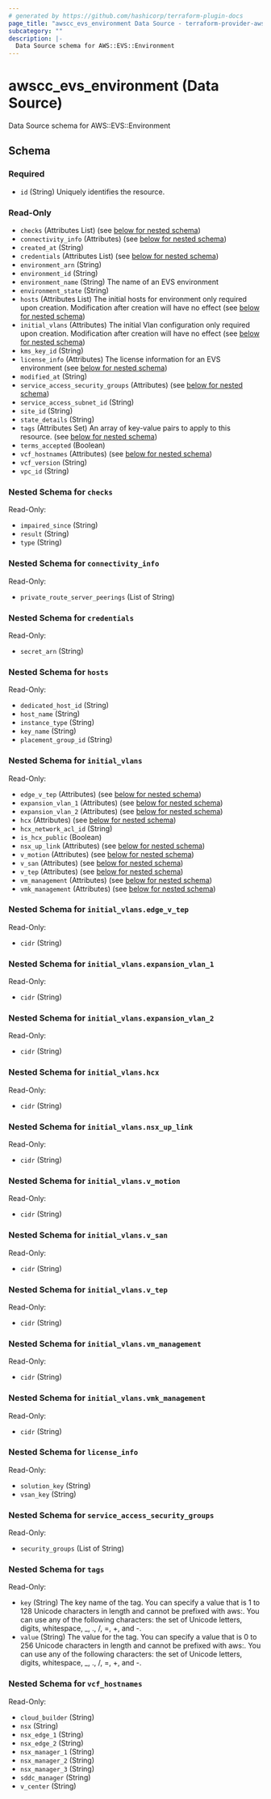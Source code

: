 ```yaml
---
# generated by https://github.com/hashicorp/terraform-plugin-docs
page_title: "awscc_evs_environment Data Source - terraform-provider-awscc"
subcategory: ""
description: |-
  Data Source schema for AWS::EVS::Environment
---
```


# awscc_evs_environment (Data Source)

Data Source schema for AWS::EVS::Environment



<!-- schema generated by tfplugindocs -->
## Schema

### Required

- `id` (String) Uniquely identifies the resource.

### Read-Only

- `checks` (Attributes List) (see [below for nested schema](#nestedatt--checks))
- `connectivity_info` (Attributes) (see [below for nested schema](#nestedatt--connectivity_info))
- `created_at` (String)
- `credentials` (Attributes List) (see [below for nested schema](#nestedatt--credentials))
- `environment_arn` (String)
- `environment_id` (String)
- `environment_name` (String) The name of an EVS environment
- `environment_state` (String)
- `hosts` (Attributes List) The initial hosts for environment only required upon creation. Modification after creation will have no effect (see [below for nested schema](#nestedatt--hosts))
- `initial_vlans` (Attributes) The initial Vlan configuration only required upon creation. Modification after creation will have no effect (see [below for nested schema](#nestedatt--initial_vlans))
- `kms_key_id` (String)
- `license_info` (Attributes) The license information for an EVS environment (see [below for nested schema](#nestedatt--license_info))
- `modified_at` (String)
- `service_access_security_groups` (Attributes) (see [below for nested schema](#nestedatt--service_access_security_groups))
- `service_access_subnet_id` (String)
- `site_id` (String)
- `state_details` (String)
- `tags` (Attributes Set) An array of key-value pairs to apply to this resource. (see [below for nested schema](#nestedatt--tags))
- `terms_accepted` (Boolean)
- `vcf_hostnames` (Attributes) (see [below for nested schema](#nestedatt--vcf_hostnames))
- `vcf_version` (String)
- `vpc_id` (String)

<a id="nestedatt--checks"></a>
### Nested Schema for `checks`

Read-Only:

- `impaired_since` (String)
- `result` (String)
- `type` (String)


<a id="nestedatt--connectivity_info"></a>
### Nested Schema for `connectivity_info`

Read-Only:

- `private_route_server_peerings` (List of String)


<a id="nestedatt--credentials"></a>
### Nested Schema for `credentials`

Read-Only:

- `secret_arn` (String)


<a id="nestedatt--hosts"></a>
### Nested Schema for `hosts`

Read-Only:

- `dedicated_host_id` (String)
- `host_name` (String)
- `instance_type` (String)
- `key_name` (String)
- `placement_group_id` (String)


<a id="nestedatt--initial_vlans"></a>
### Nested Schema for `initial_vlans`

Read-Only:

- `edge_v_tep` (Attributes) (see [below for nested schema](#nestedatt--initial_vlans--edge_v_tep))
- `expansion_vlan_1` (Attributes) (see [below for nested schema](#nestedatt--initial_vlans--expansion_vlan_1))
- `expansion_vlan_2` (Attributes) (see [below for nested schema](#nestedatt--initial_vlans--expansion_vlan_2))
- `hcx` (Attributes) (see [below for nested schema](#nestedatt--initial_vlans--hcx))
- `hcx_network_acl_id` (String)
- `is_hcx_public` (Boolean)
- `nsx_up_link` (Attributes) (see [below for nested schema](#nestedatt--initial_vlans--nsx_up_link))
- `v_motion` (Attributes) (see [below for nested schema](#nestedatt--initial_vlans--v_motion))
- `v_san` (Attributes) (see [below for nested schema](#nestedatt--initial_vlans--v_san))
- `v_tep` (Attributes) (see [below for nested schema](#nestedatt--initial_vlans--v_tep))
- `vm_management` (Attributes) (see [below for nested schema](#nestedatt--initial_vlans--vm_management))
- `vmk_management` (Attributes) (see [below for nested schema](#nestedatt--initial_vlans--vmk_management))

<a id="nestedatt--initial_vlans--edge_v_tep"></a>
### Nested Schema for `initial_vlans.edge_v_tep`

Read-Only:

- `cidr` (String)


<a id="nestedatt--initial_vlans--expansion_vlan_1"></a>
### Nested Schema for `initial_vlans.expansion_vlan_1`

Read-Only:

- `cidr` (String)


<a id="nestedatt--initial_vlans--expansion_vlan_2"></a>
### Nested Schema for `initial_vlans.expansion_vlan_2`

Read-Only:

- `cidr` (String)


<a id="nestedatt--initial_vlans--hcx"></a>
### Nested Schema for `initial_vlans.hcx`

Read-Only:

- `cidr` (String)


<a id="nestedatt--initial_vlans--nsx_up_link"></a>
### Nested Schema for `initial_vlans.nsx_up_link`

Read-Only:

- `cidr` (String)


<a id="nestedatt--initial_vlans--v_motion"></a>
### Nested Schema for `initial_vlans.v_motion`

Read-Only:

- `cidr` (String)


<a id="nestedatt--initial_vlans--v_san"></a>
### Nested Schema for `initial_vlans.v_san`

Read-Only:

- `cidr` (String)


<a id="nestedatt--initial_vlans--v_tep"></a>
### Nested Schema for `initial_vlans.v_tep`

Read-Only:

- `cidr` (String)


<a id="nestedatt--initial_vlans--vm_management"></a>
### Nested Schema for `initial_vlans.vm_management`

Read-Only:

- `cidr` (String)


<a id="nestedatt--initial_vlans--vmk_management"></a>
### Nested Schema for `initial_vlans.vmk_management`

Read-Only:

- `cidr` (String)



<a id="nestedatt--license_info"></a>
### Nested Schema for `license_info`

Read-Only:

- `solution_key` (String)
- `vsan_key` (String)


<a id="nestedatt--service_access_security_groups"></a>
### Nested Schema for `service_access_security_groups`

Read-Only:

- `security_groups` (List of String)


<a id="nestedatt--tags"></a>
### Nested Schema for `tags`

Read-Only:

- `key` (String) The key name of the tag. You can specify a value that is 1 to 128 Unicode characters in length and cannot be prefixed with aws:. You can use any of the following characters: the set of Unicode letters, digits, whitespace, _, ., /, =, +, and -.
- `value` (String) The value for the tag. You can specify a value that is 0 to 256 Unicode characters in length and cannot be prefixed with aws:. You can use any of the following characters: the set of Unicode letters, digits, whitespace, _, ., /, =, +, and -.


<a id="nestedatt--vcf_hostnames"></a>
### Nested Schema for `vcf_hostnames`

Read-Only:

- `cloud_builder` (String)
- `nsx` (String)
- `nsx_edge_1` (String)
- `nsx_edge_2` (String)
- `nsx_manager_1` (String)
- `nsx_manager_2` (String)
- `nsx_manager_3` (String)
- `sddc_manager` (String)
- `v_center` (String)
